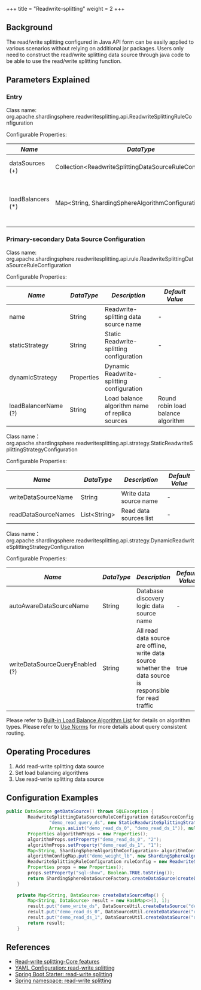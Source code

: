 +++
title = "Readwrite-splitting"
weight = 2
+++

## Background

The read/write splitting configured in Java API form can be easily applied to various scenarios without relying on additional jar packages. Users only need to construct the read/write splitting data source through java code to be able to use the read/write splitting function.

## Parameters Explained

### Entry

Class name: org.apache.shardingsphere.readwritesplitting.api.ReadwriteSplittingRuleConfiguration

Configurable Properties:

| *Name*            | *DataType*                                                  | *Description*                                                          |
| ----------------- | ----------------------------------------------------------- | ---------------------------------------------------------------------- |
| dataSources (+)   | Collection\<ReadwriteSplittingDataSourceRuleConfiguration\> | Data sources of write and reads                                        |
| loadBalancers (*) | Map\<String, ShardingSphereAlgorithmConfiguration\>         | Load balance algorithm name and configurations of replica data sources |

### Primary-secondary Data Source Configuration

Class name: org.apache.shardingsphere.readwritesplitting.api.rule.ReadwriteSplittingDataSourceRuleConfiguration

Configurable Properties:

| *Name*                     | *DataType*           | *Description*                                     | *Default Value*                   |
| -------------------------- | -------------------- | ------------------------------------------------- | ----------------------------------|
| name                       | String               | Readwrite-splitting data source name              | -                                 |
| staticStrategy             | String               | Static Readwrite-splitting configuration          | -                                 |
| dynamicStrategy            | Properties           | Dynamic Readwrite-splitting configuration         | -                                  |
| loadBalancerName (?)       | String               | Load balance algorithm name of replica sources    | Round robin load balance algorithm |

Class name：org.apache.shardingsphere.readwritesplitting.api.strategy.StaticReadwriteSplittingStrategyConfiguration

Configurable Properties:

| *Name*                     | *DataType*           | *Description*               | *Default Value* |
| -------------------------- | ---------------------| ----------------------------| ----------------|
| writeDataSourceName        | String               | Write data source name      | -               |
| readDataSourceNames        | List\<String\>       | Read data sources list      | -               |

Class name：org.apache.shardingsphere.readwritesplitting.api.strategy.DynamicReadwriteSplittingStrategyConfiguration

Configurable Properties:

| *Name*                          | *DataType*        | *Description*                                                                                               | *Default Value*    |
| ------------------------------- | -------------------| ------------------------------------------------------------------------------------------------------------| -------------------|
| autoAwareDataSourceName         | String             | Database discovery logic data source name                                                                   | -                  |
| writeDataSourceQueryEnabled (?) | String             | All read data source are offline, write data source whether the data source is responsible for read traffic | true               |

Please refer to [Built-in Load Balance Algorithm List](/en/user-manual/shardingsphere-jdbc/builtin-algorithm/load-balance) for details on algorithm types.
Please refer to [Use Norms](/en/features/readwrite-splitting/use-norms) for more details about query consistent routing.

## Operating Procedures
1. Add read-write splitting data source
2. Set load balancing algorithms
3. Use read-write splitting data source 
   
## Configuration Examples

```java
public DataSource getDataSource() throws SQLException {
        ReadwriteSplittingDataSourceRuleConfiguration dataSourceConfig = new ReadwriteSplittingDataSourceRuleConfiguration(
                "demo_read_query_ds", new StaticReadwriteSplittingStrategyConfiguration("demo_write_ds",
                Arrays.asList("demo_read_ds_0", "demo_read_ds_1")), null,"demo_weight_lb");
        Properties algorithmProps = new Properties();
        algorithmProps.setProperty("demo_read_ds_0", "2");
        algorithmProps.setProperty("demo_read_ds_1", "1");
        Map<String, ShardingSphereAlgorithmConfiguration> algorithmConfigMap = new HashMap<>(1);
        algorithmConfigMap.put("demo_weight_lb", new ShardingSphereAlgorithmConfiguration("WEIGHT", algorithmProps));
        ReadwriteSplittingRuleConfiguration ruleConfig = new ReadwriteSplittingRuleConfiguration(Collections.singleton(dataSourceConfig), algorithmConfigMap);
        Properties props = new Properties();
        props.setProperty("sql-show", Boolean.TRUE.toString());
        return ShardingSphereDataSourceFactory.createDataSource(createDataSourceMap(), Collections.singleton(ruleConfig), props);
    }
    
    private Map<String, DataSource> createDataSourceMap() {
        Map<String, DataSource> result = new HashMap<>(3, 1);
        result.put("demo_write_ds", DataSourceUtil.createDataSource("demo_write_ds"));
        result.put("demo_read_ds_0", DataSourceUtil.createDataSource("demo_read_ds_0"));
        result.put("demo_read_ds_1", DataSourceUtil.createDataSource("demo_read_ds_1"));
        return result;
    }
```

## References
- [Read-write splitting-Core features](/en/features/readwrite-splitting/)
- [YAML Configuration: read-write splitting](/en/user-manual/shardingsphere-jdbc/yaml-config/rules/readwrite-splitting/)
- [Spring Boot Starter: read-write splitting](/en/user-manual/shardingsphere-jdbc/spring-boot-starter/rules/readwrite-splitting/)
- [Spring namespace: read-write splitting](/en/user-manual/shardingsphere-jdbc/spring-namespace/rules/readwrite-splitting/)
